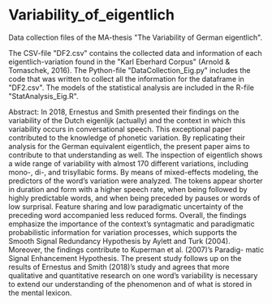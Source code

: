 # Variability_of_eigentlich
Data collection files of the MA-thesis "The Variability of German eigentlich".

The CSV-file "DF2.csv" contains the collected data and information of each eigentlich-variation found in the "Karl Eberhard Corpus" (Arnold & Tomaschek, 2016).
The Python-file "DataCollection_Eig.py" includes the code that was written to collect all the information for the dataframe in "DF2.csv". 
The models of the statistical analysis are included in the R-file "StatAnalysis_Eig.R". 


Abstract:
In 2018, Ernestus and Smith presented their findings on the variability of the Dutch
eigenlijk (actually) and the context in which this variability occurs in conversational
speech. This exceptional paper contributed to the knowledge of phonetic variation.
By replicating their analysis for the German equivalent eigentlich, the present paper
aims to contribute to that understanding as well.
The inspection of eigentlich shows a wide range of variability with almost 170 different
variations, including mono-, di-, and trisyllabic forms. By means of mixed-effects
modeling, the predictors of the word’s variation were analyzed. The tokens appear
shorter in duration and form with a higher speech rate, when being followed by
highly predictable words, and when being preceded by pauses or words of low surprisal.
Feature sharing and low paradigmatic uncertainty of the preceding word
accompanied less reduced forms. Overall, the findings emphasize the importance of
the context’s syntagmatic and paradigmatic probabilistic information for variation
processes, which supports the Smooth Signal Redundancy Hypothesis by Aylett and
Turk (2004). Moreover, the findings contribute to Kuperman et al. (2007)’s Paradig-
matic Signal Enhancement Hypothesis. The present study follows up on the results
of Ernestus and Smith (2018)’s study and agrees that more qualitative and quantitative
research on one word’s variability is necessary to extend our understanding
of the phenomenon and of what is stored in the mental lexicon.

